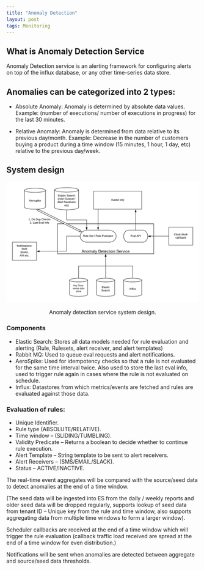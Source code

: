 ```yaml
---
title: "Anomaly Detection"
layout: post
tags: Monitoring
---
```


## What is Anomaly Detection Service

Anomaly Detection service is an alerting framework for configuring alerts on top of the influx database, or any other time-series data store.

## Anomalies can be categorized into 2 types:

- Absolute Anomaly: Anomaly is determined by absolute data values.
Example: (number of executions/ number of executions in progress) for the last 30 minutes.

- Relative Anomaly: Anomaly is determined from data relative to its previous day/month.
Example: Decrease in the number of customers buying a product during a time window (15 minutes, 1 hour, 1 day, etc) relative to the previous day/week.

## System design

<img src="../assets/posts/ad-system-design.png" /> 
<p style="text-align: center;">Anomaly detection service system design.</p>

### Components

- Elastic Search: Stores all data models needed for rule evaluation and alerting (Rule, Rulesets, alert receiver, and alert templates)
- Rabbit MQ: Used to queue eval requests and alert notifications.
- AeroSpike: Used for idempotency checks so that a rule is not evaluated for the same time interval twice. Also used to store the last eval info, used to trigger rule again in cases where the rule is not evaluated on schedule.
- Influx: Datastores from which metrics/events are fetched and rules are evaluated against those data.

### Evaluation of rules:

- Unique Identifier.
- Rule type (ABSOLUTE/RELATIVE).
- Time window – (SLIDING/TUMBLING).
- Validity Predicate – Returns a boolean to decide whether to continue rule execution.
- Alert Template – String template to be sent to alert receivers.
- Alert Receivers – (SMS/EMAIL/SLACK).
- Status – ACTIVE/INACTIVE.

The real-time event aggregates will be compared with the source/seed data to detect anomalies at the end of a time window.

(The seed data will be ingested into ES from the daily / weekly reports and older seed data will be dropped regularly, supports lookup of seed data from tenant ID – Unique key from the rule and time window, also supports aggregating data from multiple time windows to form a larger window).

Scheduler callbacks are received at the end of a time window which will trigger the rule evaluation (callback traffic load received are spread at the end of a time window for even distribution.)

Notifications will be sent when anomalies are detected between aggregate and source/seed data thresholds.